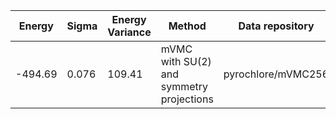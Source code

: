 |       Energy          |  Sigma          | Energy Variance  |  Method                                                          | Data repository                     |
| ----------------------| ----------------| -----------------|------------------------------------------------------------------|------------------------------------ |
|    -494.69          |  0.076           | 109.41           | mVMC with SU(2) and symmetry projections                         | pyrochlore/mVMC256                  |
